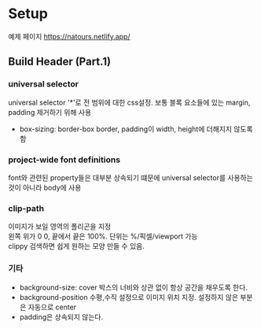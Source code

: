 # Setup
예제 페이지 https://natours.netlify.app/
## Build Header (Part.1)
### universal selector
universal selector '*'로 전 범위에 대한 css설정. 보통 블록 요소들에 있는 margin, padding 제거하기 위해 사용
- box-sizing: border-box
border, padding이 width, height에 더해지지 않도록 함

### project-wide font definitions
font와 관련된 property들은 대부분 상속되기 떄문에 universal selector를 사용하는 것이 아니라 body에 사용

### clip-path
이미지가 보일 영역의 폴리곤을 지정 <br>
왼쪽 위가 0 0, 끝에서 끝은 100%.
단위는 %/픽셀/viewport 가능 <br>
clippy 검색하면 쉽게 원하는 모양 만들 수 있음.

### 기타
- background-size: cover
박스의 너비와 상관 없이 항상 공간을 채우도록 한다.
- background-position
수평,수직 설정으로 이미지 위치 지정. 설정하지 않은 부분은 자동으로 center
- padding은 상속되지 않는다.